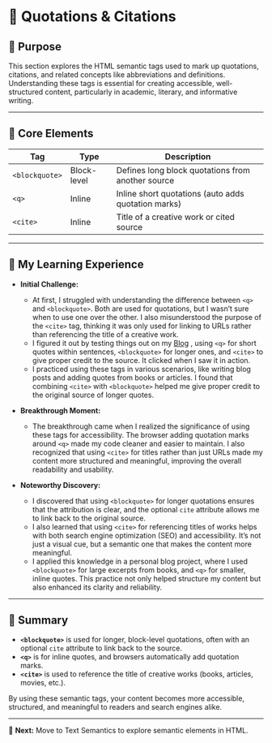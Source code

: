 # 📝 Quotations & Citations

## 📌 Purpose

This section explores the HTML semantic tags used to mark up quotations, citations, and related concepts like abbreviations and definitions. Understanding these tags is essential for creating accessible, well-structured content, particularly in academic, literary, and informative writing.

---

## 📌 Core Elements

| **Tag**        | **Type**    | **Description**                                     |
| -------------- | ----------- | --------------------------------------------------- |
| `<blockquote>` | Block-level | Defines long block quotations from another source   |
| `<q>`          | Inline      | Inline short quotations (auto adds quotation marks) |
| `<cite>`       | Inline      | Title of a creative work or cited source            |

---

## 🚀 My Learning Experience

- **Initial Challenge:**

  - At first, I struggled with understanding the difference between `<q>` and `<blockquote>`. Both are used for quotations, but I wasn’t sure when to use one over the other. I also misunderstood the purpose of the `<cite>` tag, thinking it was only used for linking to URLs rather than referencing the title of a creative work.
  - I figured it out by testing things out on my [Blog](https://github.com/jeffy-j1623/dev-portfolio/blob/main/mini-projects/psycology-blog.html) , using `<q>` for short quotes within sentences, `<blockquote>` for longer ones, and `<cite>` to give proper credit to the source. It clicked when I saw it in action.
  - I practiced using these tags in various scenarios, like writing blog posts and adding quotes from books or articles. I found that combining `<cite>` with `<blockquote>` helped me give proper credit to the original source of longer quotes.

- **Breakthrough Moment:**

  - The breakthrough came when I realized the significance of using these tags for accessibility. The browser adding quotation marks around `<q>` made my code cleaner and easier to maintain. I also recognized that using `<cite>` for titles rather than just URLs made my content more structured and meaningful, improving the overall readability and usability.

- **Noteworthy Discovery:**

  - I discovered that using `<blockquote>` for longer quotations ensures that the attribution is clear, and the optional `cite` attribute allows me to link back to the original source.
  - I also learned that using `<cite>` for referencing titles of works helps with both search engine optimization (SEO) and accessibility. It’s not just a visual cue, but a semantic one that makes the content more meaningful.
  - I applied this knowledge in a personal blog project, where I used `<blockquote>` for large excerpts from books, and `<q>` for smaller, inline quotes. This practice not only helped structure my content but also enhanced its clarity and reliability.

---

## 📌 Summary

- **`<blockquote>`** is used for longer, block-level quotations, often with an optional `cite` attribute to link back to the source.
- **`<q>`** is for inline quotes, and browsers automatically add quotation marks.
- **`<cite>`** is used to reference the title of creative works (books, articles, movies, etc.).

By using these semantic tags, your content becomes more accessible, structured, and meaningful to readers and search engines alike.

---

🚀 **Next:** Move to Text Semantics to explore semantic elements in HTML.
